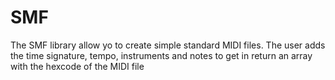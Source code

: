 # SMF
The SMF library allow yo to create simple standard MIDI files. The user adds the time signature, tempo, instruments and notes to get in return an array with the hexcode of the MIDI file
